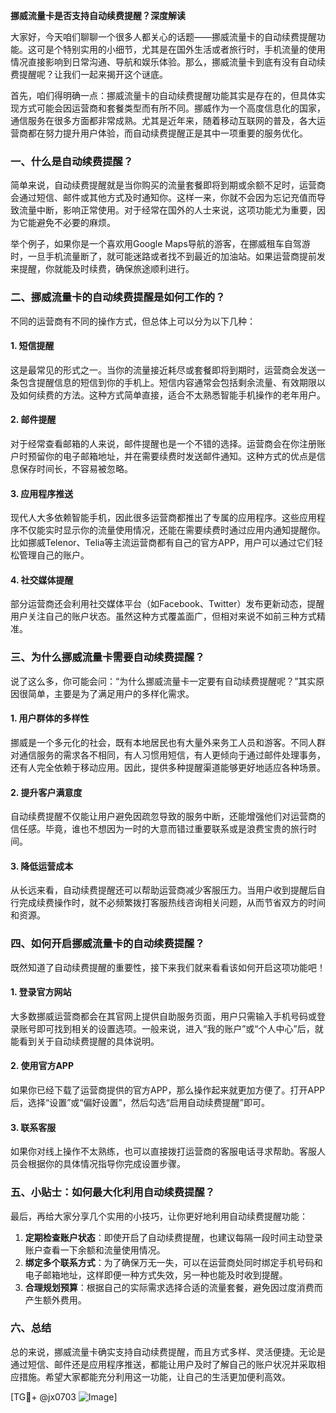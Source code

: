 **挪威流量卡是否支持自动续费提醒？深度解读**

大家好，今天咱们聊聊一个很多人都关心的话题——挪威流量卡的自动续费提醒功能。这可是个特别实用的小细节，尤其是在国外生活或者旅行时，手机流量的使用情况直接影响到日常沟通、导航和娱乐体验。那么，挪威流量卡到底有没有自动续费提醒呢？让我们一起来揭开这个谜底。

首先，咱们得明确一点：挪威流量卡的自动续费提醒功能其实是存在的，但具体实现方式可能会因运营商和套餐类型而有所不同。挪威作为一个高度信息化的国家，通信服务在很多方面都非常成熟。尤其是近年来，随着移动互联网的普及，各大运营商都在努力提升用户体验，而自动续费提醒正是其中一项重要的服务优化。

### 一、什么是自动续费提醒？

简单来说，自动续费提醒就是当你购买的流量套餐即将到期或余额不足时，运营商会通过短信、邮件或其他方式及时通知你。这样一来，你就不会因为忘记充值而导致流量中断，影响正常使用。对于经常在国外的人士来说，这项功能尤为重要，因为它能避免不必要的麻烦。

举个例子，如果你是一个喜欢用Google Maps导航的游客，在挪威租车自驾游时，一旦手机流量断了，就可能迷路或者找不到最近的加油站。如果运营商提前发来提醒，你就能及时续费，确保旅途顺利进行。

### 二、挪威流量卡的自动续费提醒是如何工作的？

不同的运营商有不同的操作方式，但总体上可以分为以下几种：

#### 1. 短信提醒
这是最常见的形式之一。当你的流量接近耗尽或套餐即将到期时，运营商会发送一条包含提醒信息的短信到你的手机上。短信内容通常会包括剩余流量、有效期限以及如何续费的方法。这种方式简单直接，适合不太熟悉智能手机操作的老年用户。

#### 2. 邮件提醒
对于经常查看邮箱的人来说，邮件提醒也是一个不错的选择。运营商会在你注册账户时预留你的电子邮箱地址，并在需要续费时发送邮件通知。这种方式的优点是信息保存时间长，不容易被忽略。

#### 3. 应用程序推送
现代人大多依赖智能手机，因此很多运营商都推出了专属的应用程序。这些应用程序不仅能实时显示你的流量使用情况，还能在需要续费时通过应用内通知提醒你。比如挪威Telenor、Telia等主流运营商都有自己的官方APP，用户可以通过它们轻松管理自己的账户。

#### 4. 社交媒体提醒
部分运营商还会利用社交媒体平台（如Facebook、Twitter）发布更新动态，提醒用户关注自己的账户状态。虽然这种方式覆盖面广，但相对来说不如前三种方式精准。

### 三、为什么挪威流量卡需要自动续费提醒？

说了这么多，你可能会问：“为什么挪威流量卡一定要有自动续费提醒呢？”其实原因很简单，主要是为了满足用户的多样化需求。

#### 1. 用户群体的多样性
挪威是一个多元化的社会，既有本地居民也有大量外来务工人员和游客。不同人群对通信服务的需求各不相同，有人习惯用短信，有人更倾向于通过邮件处理事务，还有人完全依赖于移动应用。因此，提供多种提醒渠道能够更好地适应各种场景。

#### 2. 提升客户满意度
自动续费提醒不仅能让用户避免因疏忽导致的服务中断，还能增强他们对运营商的信任感。毕竟，谁也不想因为一时的大意而错过重要联系或是浪费宝贵的旅行时间。

#### 3. 降低运营成本
从长远来看，自动续费提醒还可以帮助运营商减少客服压力。当用户收到提醒后自行完成续费操作时，就不必频繁拨打客服热线咨询相关问题，从而节省双方的时间和资源。

### 四、如何开启挪威流量卡的自动续费提醒？

既然知道了自动续费提醒的重要性，接下来我们就来看看该如何开启这项功能吧！

#### 1. 登录官方网站
大多数挪威运营商都会在其官网上提供自助服务页面，用户只需输入手机号码或登录账号即可找到相关的设置选项。一般来说，进入“我的账户”或“个人中心”后，就能看到关于自动续费提醒的具体说明。

#### 2. 使用官方APP
如果你已经下载了运营商提供的官方APP，那么操作起来就更加方便了。打开APP后，选择“设置”或“偏好设置”，然后勾选“启用自动续费提醒”即可。

#### 3. 联系客服
如果你对线上操作不太熟练，也可以直接拨打运营商的客服电话寻求帮助。客服人员会根据你的具体情况指导你完成设置步骤。

### 五、小贴士：如何最大化利用自动续费提醒？

最后，再给大家分享几个实用的小技巧，让你更好地利用自动续费提醒功能：

1. **定期检查账户状态**：即使开启了自动续费提醒，也建议每隔一段时间主动登录账户查看一下余额和流量使用情况。
2. **绑定多个联系方式**：为了确保万无一失，可以在运营商处同时绑定手机号码和电子邮箱地址，这样即便一种方式失效，另一种也能及时收到提醒。
3. **合理规划预算**：根据自己的实际需求选择合适的流量套餐，避免因过度消费而产生额外费用。

### 六、总结

总的来说，挪威流量卡确实支持自动续费提醒，而且方式多样、灵活便捷。无论是通过短信、邮件还是应用程序推送，都能让用户及时了解自己的账户状况并采取相应措施。希望大家都能充分利用这一功能，让自己的生活更加便利高效。

[TG💪+ @jx0703 ![Image](https://github.com/user-attachments/assets/dbca1d08-cadb-493c-b0ec-ad6f7a83f270)]